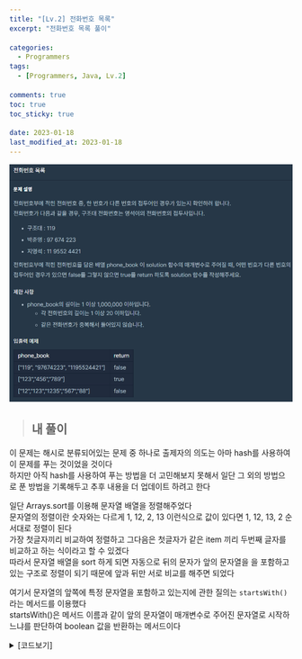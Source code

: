 ```yaml
---
title: "[Lv.2] 전화번호 목록"
excerpt: "전화번호 목록 풀이"

categories:
  - Programmers
tags:
  - [Programmers, Java, Lv.2]

comments: true
toc: true
toc_sticky: true

date: 2023-01-18
last_modified_at: 2023-01-18
---
```


<p align="center">
  <img width="calc(100% - #{$right-sidebar-width-narrow})" height="auto" src="/assets/images/programmers/phone_book.png">
</p>

> ## 내 풀이

이 문제는 해시로 분류되어있는 문제 중 하나로 출제자의 의도는 아마 hash를 사용하여 이 문제를 푸는 것이었을 것이다  
하지만 아직 hash를 사용하여 푸는 방법을 더 고민해보지 못해서 일단 그 외의 방법으로 푼 방법을 기록해두고 추후 내용을 더 업데이트 하려고 한다

일단 Arrays.sort를 이용해 문자열 배열을 정렬해주었다  
문자열의 정렬이란 숫자와는 다르게 1, 12, 2, 13 이런식으로 값이 있다면 1, 12, 13, 2 순서대로 정렬이 된다  
가장 첫글자끼리 비교하여 정렬하고 그다음은 첫글자가 같은 item 끼리 두번째 글자를 비교하고 하는 식이라고 할 수 있겠다  
따라서 문자열 배열을 sort 하게 되면 자동으로 뒤의 문자가 앞의 문자열을 을 포함하고 있는 구조로 정렬이 되기 때문에 앞과 뒤만 서로 비교를 해주면 되었다

여기서 문자열의 앞쪽에 특정 문자열을 포함하고 있는지에 관한 질의는 `startsWith()`라는 메서드를 이용했다  
startsWith()은 메서드 이름과 같이 앞의 문자열이 매개변수로 주어진 문자열로 시작하느냐를 판단하여 boolean 값을 반환하는 메서드이다

<details class="no-arrow" markdown="1">
<summary>[코드보기]</summary>

```java
public boolean solution(String[] phone_book) {
  Arrays.sort(phone_book);
  for( int i=0; i< phone_book.length-1; i++ ){
    if(phone_book[i+1].startsWith(phone_book[i])){
      return false;
    }
  }
  return true;
}
```

</details>
